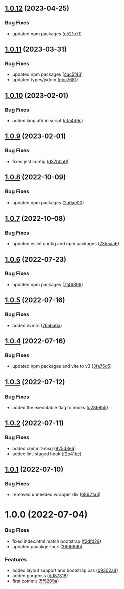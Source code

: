 ## [1.0.12](https://github.com/kouts/vue3-ts-vite-starter-template/compare/v1.0.11...v1.0.12) (2023-04-25)


### Bug Fixes

* updated npm packages ([c521b7f](https://github.com/kouts/vue3-ts-vite-starter-template/commit/c521b7f9daeb4bdd348f82cf1ed5d567821d3da5))

## [1.0.11](https://github.com/kouts/vue3-ts-vite-starter-template/compare/v1.0.10...v1.0.11) (2023-03-31)


### Bug Fixes

* updated npm packages ([4ac5f43](https://github.com/kouts/vue3-ts-vite-starter-template/commit/4ac5f439a5963be2d600c7e47ab19573dbdf2697))
* updated types/jsdom ([ebc7681](https://github.com/kouts/vue3-ts-vite-starter-template/commit/ebc76814bd6a550860ada97a747a3374c6caae3c))

## [1.0.10](https://github.com/kouts/vue3-ts-vite-starter-template/compare/v1.0.9...v1.0.10) (2023-02-01)


### Bug Fixes

* added lang attr in script ([cfa4d9c](https://github.com/kouts/vue3-ts-vite-starter-template/commit/cfa4d9c0ef9415f1695fae23c37b6cecbeb78e96))

## [1.0.9](https://github.com/kouts/vue3-ts-vite-starter-template/compare/v1.0.8...v1.0.9) (2023-02-01)


### Bug Fixes

* fixed jest config ([d37b0a0](https://github.com/kouts/vue3-ts-vite-starter-template/commit/d37b0a04b726b1b07d5cc8110221c63e7a7e496b))

## [1.0.8](https://github.com/kouts/vue3-ts-vite-starter-template/compare/v1.0.7...v1.0.8) (2022-10-09)


### Bug Fixes

* updated npm packages ([2a0ae00](https://github.com/kouts/vue3-ts-vite-starter-template/commit/2a0ae00b56c9f846825640602000c292be7c6bd0))

## [1.0.7](https://github.com/kouts/vue3-ts-vite-starter-template/compare/v1.0.6...v1.0.7) (2022-10-08)


### Bug Fixes

* updated eslint config and npm packages ([2355aa6](https://github.com/kouts/vue3-ts-vite-starter-template/commit/2355aa6f10609f8491b80aa301d9508b24fa87ef))

## [1.0.6](https://github.com/kouts/vue3-ts-vite-starter-template/compare/v1.0.5...v1.0.6) (2022-07-23)


### Bug Fixes

* updated npm packages ([7f46896](https://github.com/kouts/vue3-ts-vite-starter-template/commit/7f46896498fbdca4c7855f162130129cda1ca9df))

## [1.0.5](https://github.com/kouts/vue3-ts-vite-starter-template/compare/v1.0.4...v1.0.5) (2022-07-16)


### Bug Fixes

* added nvmrc ([76aba6a](https://github.com/kouts/vue3-ts-vite-starter-template/commit/76aba6aaaa8877cb038312ec30c678acf71c94a4))

## [1.0.4](https://github.com/kouts/vue3-ts-vite-starter-template/compare/v1.0.3...v1.0.4) (2022-07-16)


### Bug Fixes

* updated npm packages and vite to v3 ([3fa75d5](https://github.com/kouts/vue3-ts-vite-starter-template/commit/3fa75d523a95ba573dbf3f78ce0e21915b56d7a9))

## [1.0.3](https://github.com/kouts/vue3-ts-vite-starter-template/compare/v1.0.2...v1.0.3) (2022-07-12)


### Bug Fixes

* added the executable flag to hooks ([c2868b5](https://github.com/kouts/vue3-ts-vite-starter-template/commit/c2868b5b66312f1d036d65fa260d32e7b15aa699))

## [1.0.2](https://github.com/kouts/vue3-ts-vite-starter-template/compare/v1.0.1...v1.0.2) (2022-07-11)


### Bug Fixes

* added commit-msg ([825d3e6](https://github.com/kouts/vue3-ts-vite-starter-template/commit/825d3e6867f034df020d53412f03a6c451d80f40))
* added lint-staged hook ([f2b41bc](https://github.com/kouts/vue3-ts-vite-starter-template/commit/f2b41bc6ea41d4cc30d13f94723a8c4fac72ba34))

## [1.0.1](https://github.com/kouts/vue3-ts-vite-starter-template/compare/v1.0.0...v1.0.1) (2022-07-10)


### Bug Fixes

* removed unneeded wrapper div ([68621a3](https://github.com/kouts/vue3-ts-vite-starter-template/commit/68621a39ff40893b0ae6566915d99d139c9ee2db))

# 1.0.0 (2022-07-04)


### Bug Fixes

* fixed index.html match bootstrap ([f2dfd29](https://github.com/kouts/vue3-ts-vite-starter-template/commit/f2dfd29cf858d01f9c152fe283f54b8aec3c7486))
* updated pacakge-lock ([360666b](https://github.com/kouts/vue3-ts-vite-starter-template/commit/360666b8be800b6f856a2f24dbc17a7e6e323336))


### Features

* added layout support and bootstrap css ([b9302a4](https://github.com/kouts/vue3-ts-vite-starter-template/commit/b9302a45181df3275a34a477f334627834317df2))
* added purgecss ([dd87318](https://github.com/kouts/vue3-ts-vite-starter-template/commit/dd87318c7c72a79c7da2c43b2d062f5bbabf7582))
* first commit ([5f5209a](https://github.com/kouts/vue3-ts-vite-starter-template/commit/5f5209a6e848d644981fe178f3c3a794cbf25a77))
